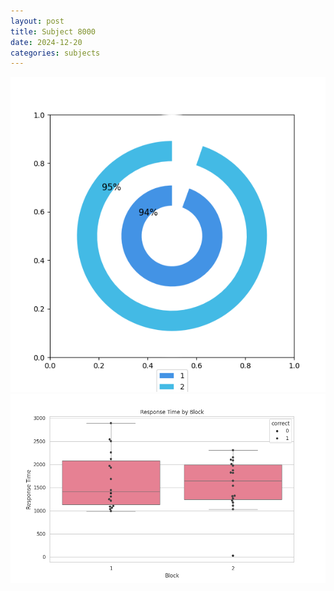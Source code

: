 ```yaml
---
layout: post
title: Subject 8000
date: 2024-12-20
categories: subjects
---
```


![](data/8000/run-24/8000__acc_test.png)
![](data/8000/run-24/8000_rt.png)
